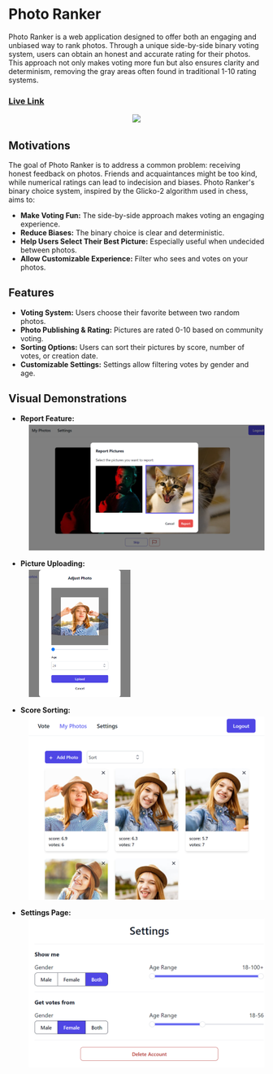 # Photo Ranker

Photo Ranker is a web application designed to offer both an engaging and unbiased way to rank photos. Through a unique side-by-side binary voting system, users can obtain an honest and accurate rating for their photos. This approach not only makes voting more fun but also ensures clarity and determinism, removing the gray areas often found in traditional 1-10 rating systems.

### [Live Link](https://photoscorer.com)

<div style="text-align: center;">
  <img src="assets/voting.gif" width="400" />
</div>

## Motivations

The goal of Photo Ranker is to address a common problem: receiving honest feedback on photos. Friends and acquaintances might be too kind, while numerical ratings can lead to indecision and biases. Photo Ranker's binary choice system, inspired by the Glicko-2 algorithm used in chess, aims to:

- **Make Voting Fun:** The side-by-side approach makes voting an engaging experience.
- **Reduce Biases:** The binary choice is clear and deterministic.
- **Help Users Select Their Best Picture:** Especially useful when undecided between photos.
- **Allow Customizable Experience:** Filter who sees and votes on your photos.

## Features

- **Voting System:** Users choose their favorite between two random photos.
- **Photo Publishing & Rating:** Pictures are rated 0-10 based on community voting.
- **Sorting Options:** Users can sort their pictures by score, number of votes, or creation date.
- **Customizable Settings:** Settings allow filtering votes by gender and age.

## Visual Demonstrations

- **Report Feature:**
<div style="margin-left: 40px; margin-top: -10px">
  <img src="assets/report.png" width="500" />
</div>

- **Picture Uploading:**
<div style="margin-left: 40px; margin-top: -10px">
  <img src="assets/upload_pics.png" width="200" />
</div>

- **Score Sorting:**
<div style="margin-left: 40px; margin-top: -10px">
  <img src="assets/my_photos.png" width="500" />
</div>

- **Settings Page:**
<div style="margin-left: 40px; margin-top: -10px">
  <img src="assets/settings.png" width="500" />
</div>
